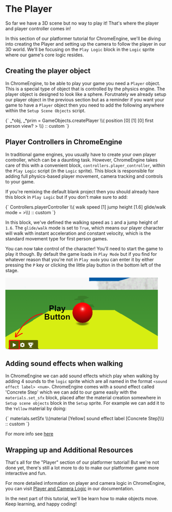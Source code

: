 # The Player

So far we have a 3D scene but no way to play it! That's where the player and player controller comes in!

In this section of our platformer tutorial for ChromeEngine, we'll be diving into creating the Player and setting up the camera to follow the player in our 3D world. We'll be focusing on the `Play Logic` block in the `Logic` sprite where our game's core logic resides. 

## Creating the player object

In ChromeEngine, to be able to play your game you need a `Player` object. This is a special type of object that is controlled by the physics engine. The player object is designed to look like a sphere. Forutnately we already setup our player object in the previous section but as a reminder if you want your game to have a `Player` object then you need to add the following anywhere within the `Setup Scene Objects` script.


<ScratchBlocks>
{`
_*obj, _*prim = GameObjects.createPlayer \\( position [0] [1] [0] first person view? <not <>> \\) :: custom
`}
</ScratchBlocks>


## Player Controllers in ChromeEngine

In traditional game engines, you usually have to create your own player controller, which can be a daunting task. However, ChromeEngine takes care of this with a convenient block, `controllers.player_controller`, within the `Play Logic` script (in the `Logic` sprite). This block is responsible for adding full physics-based player movement, camera tracking and controls to your game.

If you're remixing the default blank project then you should already have this block in `Play Logic` but if you don't make sure to add:

<ScratchBlocks>
{`
Controllers.playerController \\( walk speed  [1] jump height [1.6] glide/walk mode = <not <>>\\) :: custom
`}
</ScratchBlocks>

In this block, we've defined the walking speed as `1` and a jump height of `1.6`. The `glide/walk` mode is set to `True`, which means our player character will walk with instant acceleration and constant velocity, which is the standard movement type for first person games.

You can now take control of the character! You'll need to start the game to play it though. By default the game loads in `Play Mode` but if you find for whatever reason that you're not in `Play mode` you can enter it by either pressing the `P` key or clicking the little play button in the bottom left of the stage.

![Play Button](media/play-mode-button.png)

## Adding sound effects when walking

In ChromeEngine we can add sound effects which play when walking by adding 4 sounds to the `logic` sprite which are all named in the format `<sound effect label> <num>`. ChromeEngine comes with a sound effect called 'Concrete Step' which we can add to our game easily with the `materials.set_sfx` block, placed after the material creation somewhere in `Setup scene objects` block in the `Setup` sprite. For example we can add it to the `Yellow` material by doing:

<ScratchBlocks>
{`
materials.setSfx \\(material [Yellow] sound effect label [Concrete Step]\\) :: custom
`}
</ScratchBlocks>

For more info see [here](/docs/user_docs/Materials)

## Wrapping up and Additional Resources

That's all for the "Player" section of our platformer tutorial! But we're not done yet, there's still a lot more to do to make our platformer game more interactive and fun. 

For more detailed information on player and camera logic in ChromeEngine, you can visit [Player and Camera Logic](/docs/user_docs/Controllers) in our documentation.

In the next part of this tutorial, we'll be learn how to make objects move. Keep learning, and happy coding!